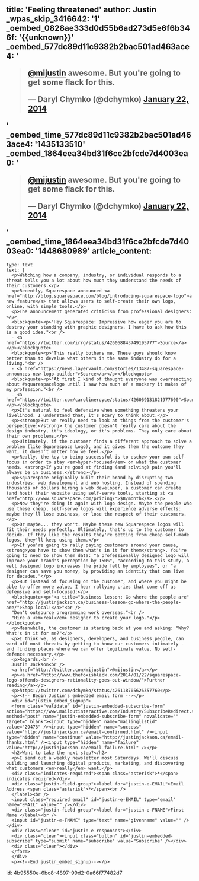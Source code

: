 title: 'Feeling threatened'
author: Justin
_wpas_skip_3416642: '1'
_oembed_0828ae333d0d55b6ad273d5e6f6b346f: '{{unknown}}'
_oembed_577dc89d11c9382b2bac501ad463ace4: '<blockquote class="twitter-tweet" width="550"><p lang="en" dir="ltr"><a href="https://twitter.com/mijustin">@mijustin</a> awesome. But you&#39;re going to get some flack for this.</p>&mdash; Daryl Chymko (@dchymko) <a href="https://twitter.com/dchymko/status/426118705626357760">January 22, 2014</a></blockquote><script async src="//platform.twitter.com/widgets.js" charset="utf-8"></script>'
_oembed_time_577dc89d11c9382b2bac501ad463ace4: '1435133510'
_oembed_1864eea34bd31f6ce2bfcde7d4003ea0: '<blockquote class="twitter-tweet" width="550"><p lang="en" dir="ltr"><a href="https://twitter.com/mijustin">@mijustin</a> awesome. But you&#39;re going to get some flack for this.</p>&mdash; Daryl Chymko (@dchymko) <a href="https://twitter.com/dchymko/status/426118705626357760">January 22, 2014</a></blockquote><script async src="//platform.twitter.com/widgets.js" charset="utf-8"></script>'
_oembed_time_1864eea34bd31f6ce2bfcde7d4003ea0: '1448680989'
article_content:
  -
    type: text
    text: |
      <p>Watching how a company, industry, or individual responds to a threat tells you a lot about how much they understand the needs of their customers.</p>
      <p>Recently, Squarespace announced <a href="http://blog.squarespace.com/blog/introducing-squarespace-logo">a new feature</a> that allows users to self-create their own logo, online, with simple tools.</p>
      <p>The announcement generated criticism from professional designers:</p>
      <blockquote><p>"Hey Squarespace: Impressive how eager you are to destroy your standing with graphic designers. I have to ask how this is a good idea."<br />
      - <a href="https://twitter.com/irrg/status/426068843749195777">Source</a></p></blockquote>
      <blockquote><p>"This really bothers me. These guys should know better than to devalue what others in the same industry do for a living."<br />
      - <a href="https://news.layervault.com/stories/13487-squarespace-announces-new-logo-builder">Source</a></p></blockquote>
      <blockquote><p>"At first I kind of thought everyone was overreacting about #squarespacelogo until I saw how much of a mockery it makes of my profession."<br />
      - <a href="https://twitter.com/carolineroyce/status/426069131821977600">Source</a></p></blockquote>
      <p>It's natural to feel defensive when something threatens your livelihood. I understand that; it's scary to think about.</p>
      <p><strong>But we really need to look at things from the customer's perspective:</strong> the customer doesn't really care about the design industry, it's ideology, or it's problems. They only care about their own problems.</p>
      <p>Ultimately, if the customer finds a different approach to solve a problem (like Squarespace Logo), and it gives them the outcome they want, it doesn’t matter how we feel.</p>
      <p>Really, the key to being successful is to eschew your own self-focus in order to stay <em>hyper-focused</em> on what the customer needs. <strong>If you're good at finding (and solving) pain you'll always be in business.</strong></p>
      <p>Squarespace originally built their brand by disrupting two industries: web development and web hosting. Instead of spending thousands of dollars hiring a web developer, a customer can create (and host) their website using self-serve tools, starting at <a href="http://www.squarespace.com/pricing/">$8/month</a>.</p>
      <p>Now they're doing it again with logo design. Maybe the people who use these cheap, self-serve logos will experience adverse effects: maybe they'll lose business, or lose the respect of their customers.</p>
      <p>Or maybe... they won't. Maybe these new Squarespace logos will fit their needs perfectly. Ultimately, that's up to the customer to decide. If they like the results they're getting from cheap self-made logos, they'll keep using them.</p>
      <p>If you're going to rally paying customers around your cause, <strong>you have to show them what's in it for them</strong>. You're going to need to show them data: "a professionally designed logo will improve your brand's perception by 150%", "according to this study, a well designed logo increases the pride felt by employees", or "a designer can save you money, by providing an identity that can live for decades."</p>
      <p>But instead of focusing on the customer, and where you might be able to offer more value, I hear rallying cries that come off as defensive and self-focused:</p>
      <blockquote><p>"<a title="Business lesson: Go where the people are" href="http://justinjackson.ca/business-lesson-go-where-the-people-are/">Shop local!</a>"<br />
      "Don't outsource programming work overseas."<br />
      "Hire a <em>real</em> designer to create your logo."</p></blockquote>
      <p>Meanwhile, the customer is staring back at you and asking: "Why? What's in it for me?"</p>
      <p>I think we, as designers, developers, and business people, can ward off most threats by getting to know our customers intimately - and finding places where we can offer legitimate value. No self-defence necessary.</p>
      <p>Regards,<br />
      Justin Jackson<br />
      <a href="http://twitter.com/mijustin">@mijustin</a></p>
      <p><a href="http://www.thefoxisblack.com/2014/01/22/squarespace-logo-offends-designers-rationality-goes-out-window/">Further reading</a></p>
      <p>https://twitter.com/dchymko/status/426118705626357760</p>
      <p><!-- Begin Justin's embedded email form --></p>
      <div id="justin_embed_signup">
      <form class="validate" id="justin-embedded-subscribe-form" action="https://www.mailoutinteractive.com/Industry/SubscribeRedirect.aspx" method="post" name="justin-embedded-subscribe-form" novalidate="" target="_blank"><input type="hidden" name="mailinglistid" value="29473" /><input type="hidden" name="success" value="http://justinjackson.ca/email-confirmed.html" /><input type="hidden" name="continue" value="http://justinjackson.ca/email-thanks.html" /><input type="hidden" name="failure" value="http://justinjackson.ca/email-failure.html" /></p>
      <h2>Want to take the next step?</h2>
      <p>I send out a weekly newsletter most Saturdays. We'll discuss building and launching digital products, marketing, and discovering what customers <em>really</em> want.</p>
      <div class="indicates-required"><span class="asterisk">*</span> indicates required</div>
      <div class="justin-field-group"><label for="justin-e-EMAIL">Email Address <span class="asterisk">*</span><br />
      </label><br />
      <input class="required email" id="justin-e-EMAIL" type="email" name="EMAIL" value="" /></div>
      <div class="justin-field-group"><label for="justin-e-FNAME">First Name </label><br />
      <input id="justin-e-FNAME" type="text" name="givenname" value="" /></div>
      <div class="clear" id="justin-e-responses"></div>
      <div class="clear"><input class="button" id="justin-embedded-subscribe" type="submit" name="subscribe" value="Subscribe" /></div>
      <div class="clear"></div>
      </form>
      </div>
      <p><!--End justin_embed_signup--></p>
      
id: 4b95550e-6bc8-4897-99d2-0a66f77482d7
